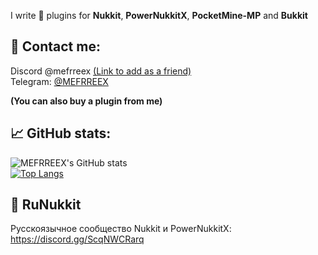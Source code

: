 I write 🧩 plugins for **Nukkit**, **PowerNukkitX**, **PocketMine-MP** and **Bukkit**

## 📱 Contact me:
Discord @mefrreex [(Link to add as a friend)](https://discord.com/invite/7ZTCRCDp)   
Telegram: [@MEFRREEX](https://t.me/mefrreex)

**(You can also buy a plugin from me)**

## 📈 GitHub stats:

![MEFRREEX's GitHub stats](https://github-readme-stats.vercel.app/api?username=MEFRREEX&show_icons=true&theme=radical&border_color=30363d&bg_color=0d1117)    
[![Top Langs](https://github-readme-stats.vercel.app/api/top-langs/?username=MEFRREEX&langs_count=8&theme=radical&border_color=30363d&bg_color=0d1117)](https://github.com/anuraghazra/github-readme-stats)

## 🚀 RuNukkit 
Русскоязычное сообщество Nukkit и PowerNukkitX: https://discord.gg/ScqNWCRarq
